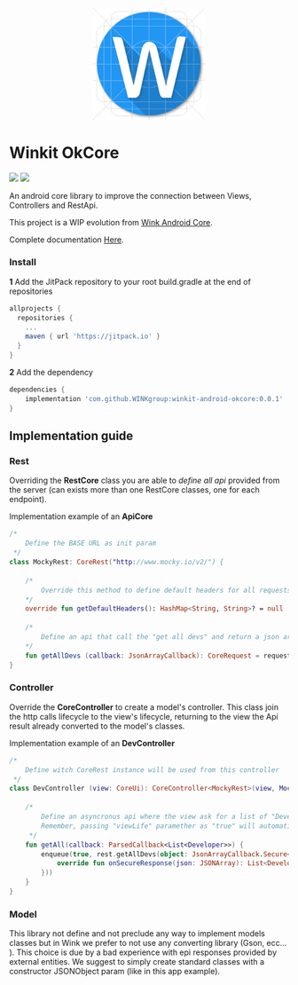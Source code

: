 <p align="center"><img width="40%" src="logo.png"/></p>

# Winkit OkCore

<img src="https://img.shields.io/badge/winkit-okcore-green.svg?logo=android&longCache=true&style=popout"> <img src="https://img.shields.io/badge/kotlin-1.2.71-blue.svg?logo=kotlin&longCache=true&style=popout">

An android core library to improve the connection between Views, Controllers and RestApi.

This project is a WIP evolution from [Wink Android Core](https://github.com/WINKgroup/android-core).

Complete documentation [Here](https://winkgroup.github.io/winkit-android-okcore/okcore).


### Install

**1** Add the JitPack repository to your root build.gradle at the end of repositories

```groovy
allprojects {
  repositories {
    ...
    maven { url 'https://jitpack.io' }
  }
}
```

**2** Add the dependency

```groovy
dependencies {
	implementation 'com.github.WINKgroup:winkit-android-okcore:0.0.1'
}
```

## Implementation guide

### Rest

Overriding the **RestCore** class you are able to *define all api* provided from the server (can exists more than one RestCore classes, one for each endpoint).

Implementation example of an **ApiCore**

```kotlin
/*
    Define the BASE URL as init param
 */
class MockyRest: CoreRest("http://www.mocky.io/v2/") {
    
    /*
        Override this method to define default headers for all requests
    */
    override fun getDefaultHeaders(): HashMap<String, String>? = null
    
    /*
        Define an api that call the "get all devs" and return a json array.
    */
    fun getAllDevs (callback: JsonArrayCallback): CoreRequest = request("592572c21200005100686f0b", callback)
}
```

### Controller

Override the **CoreController** to create a model's controller.
This class join the http calls lifecycle to the view's lifecycle, returning to the view the Api result already converted to the model's classes.

Implementation example of an **DevController**

```kotlin
/*
    Define witch CoreRest instance will be used from this controller
 */
class DevController (view: CoreUi): CoreController<MockyRest>(view, MockyRest()) {
 
    /*
        Define an asyncronus api where the view ask for a list of "Developer" instances.
        Remember, passing "viewLife" paramether as "true" will automatically cancel the http call on view destroy. 
     */
    fun getAll(callback: ParsedCallback<List<Developer>>) {
        enqueue(true, rest.getAllDevs(object: JsonArrayCallback.Secure<List<Developer>>(callback) {
            override fun onSecureResponse(json: JSONArray): List<Developer> = mapJsonArray(json) { json -> Developer(json) }
        }))
    }
}
```

### Model
This library not define and not preclude any way to implement models classes but in Wink we prefer to not use any converting library (Gson, ecc... ).
This choice is due by a bad experience with epi responses provided by external entities.
We suggest to simply create standard classes with a constructor JSONObject param (like in this app example).
